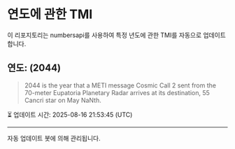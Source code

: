 
# 연도에 관한 TMI

이 리포지토리는 numbersapi를 사용하여 특정 년도에 관한 TMI를 자동으로 업데이트합니다.

## 연도: (2044)
> 2044 is the year that a METI message Cosmic Call 2 sent from the 70-meter Eupatoria Planetary Radar arrives at its destination, 55 Cancri star on May NaNth.

⏳ 업데이트 시간: 2025-08-16 21:53:45 (UTC)

---
자동 업데이트 봇에 의해 관리됩니다.
